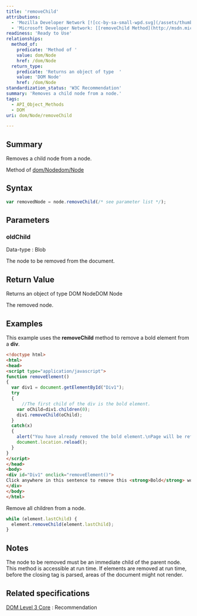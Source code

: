 ```yaml
---
title: 'removeChild'
attributions:
  - 'Mozilla Developer Network [![cc-by-sa-small-wpd.svg](/assets/thumb/8/8c/cc-by-sa-small-wpd.svg/120px-cc-by-sa-small-wpd.svg.png)](http://creativecommons.org/licenses/by-sa/3.0/us/): [[Node.removeChild](https://developer.mozilla.org/en-US/docs/Web/API/Node.removeChild) Article]'
  - 'Microsoft Developer Network: [[removeChild Method](http://msdn.microsoft.com/en-us/library/ie/ms536702(v=vs.85).aspx) Article]'
readiness: 'Ready to Use'
relationships:
  method_of:
    predicate: 'Method of '
    value: dom/Node
    href: /dom/Node
  return_type:
    predicate: 'Returns an object of type  '
    value: 'DOM Node'
    href: /dom/Node
standardization_status: 'W3C Recommendation'
summary: 'Removes a child node from a node.'
tags:
  - API_Object_Methods
  - DOM
uri: dom/Node/removeChild

---
```

## Summary

Removes a child node from a node.

Method of [dom/Node](/dom/Node)[dom/Node](/dom/Node)

## Syntax

``` js
var removedNode = node.removeChild(/* see parameter list */);
```

## Parameters

### oldChild

 Data-type
:   Blob

 The node to be removed from the document.

## Return Value

Returns an object of type DOM NodeDOM Node

The removed node.

## Examples

This example uses the **removeChild** method to remove a bold element from a **div**.

``` html
<!doctype html>
<html>
<head>
<script type="application/javascript">
function removeElement()
{
  var div1 = document.getElementById("Div1");
  try
  {
      //The first child of the div is the bold element.
    var oChild=div1.children(0);
    div1.removeChild(oChild);
  }
  catch(x)
  {
    alert("You have already removed the bold element.\nPage will be refreshed when you click OK.")
    document.location.reload();
  }
}
</script>
</head>
<body>
<div id="Div1" onclick="removeElement()">
Click anywhere in this sentence to remove this <strong>Bold</strong> word.
</div>
</body>
</html>
```

Remove all children from a node.

``` js
while (element.lastChild) {
  element.removeChild(element.lastChild);
}
```

## Notes

The node to be removed must be an immediate child of the parent node. This method is accessible at run time. If elements are removed at run time, before the closing tag is parsed, areas of the document might not render.

## Related specifications

[DOM Level 3 Core](http://www.w3.org/TR/DOM-Level-3-Core/)
:   Recommendation
